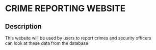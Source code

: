 # CRIME REPORTING WEBSITE

## Description
This website will be used by users to report crimes and security officers can look at these data from the database
